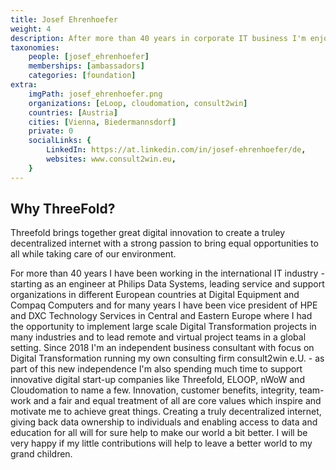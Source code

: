 ```yaml
---
title: Josef Ehrenhoefer
weight: 4
description: After more than 40 years in corporate IT business I'm enjoying now the freedom to run my own consulting business and to help start-ups in different areas of digital innovation.
taxonomies:
    people: [josef_ehrenhoefer]
    memberships: [ambassadors]
    categories: [foundation]
extra:
    imgPath: josef_ehrenhoefer.png
    organizations: [eLoop, cloudomation, consult2win]
    countries: [Austria]
    cities: [Vienna, Biedermannsdorf]
    private: 0
    socialLinks: {
        LinkedIn: https://at.linkedin.com/in/josef-ehrenhoefer/de,
        websites: www.consult2win.eu,
    }
---
```


## Why ThreeFold?

Threefold brings together great digital innovation to create a truley decentralized internet with a strong passion to bring equal opportunities to all while taking care of our environment. 

For more than 40 years I have been working in the international IT industry - starting as an engineer at Philips Data Systems, leading service and support organizations in different European countries at Digital Equipment and Compaq Computers and for many years I have been vice president of HPE and DXC Technology Services in Central and Eastern Europe where I had the opportunity to implement large scale Digital Transformation projects in many industries and to lead remote and virtual project teams in a global setting. Since  2018 I'm an independent business consultant with focus on Digital Transformation running my own consulting firm consult2win e.U. - as part of this new independence I'm also spending much time to support innovative digital start-up companies like Threefold, ELOOP, nWoW and Cloudomation to name a few. Innovation, customer benefits, integrity, team-work and a fair and equal treatment of all are core values which inspire and motivate me to achieve great things. Creating a truly decentralized internet, giving back data ownership to individuals and enabling access to data and education for all will for sure help to make our world a bit better. I will be very happy if my little contributions will help to leave a better world to my grand children.
